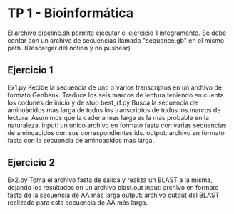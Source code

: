 # TP 1 - Bioinformática

El archivo pipeline.sh permite ejecutar el ejercicio 1 integramente. Se debe contar con un archivo de secuencias llamado "sequence.gb" en el mismo path. (Descargar del notion y no pushear)

## Ejercicio 1

Ex1.py
  Recibe la secuencia de uno o varios transcriptos en un archivo de formato Genbank.
  Traduce los seis marcos de lectura teniendo en cuenta los codones de inicio y de stop
best_rf.py
  Busca la secuencia de aminoàcidos mas larga de todos los transcriptos de todos los marcos de lectura. Asumimos que la cadena mas larga es la mas probable en la naturaleza.
  input: un unico archivo en formato fasta con varias secuencias de aminoacidos con sus correspondientes ids.
  output: archivo en formato fasta con la secuencia de aminoacidos mas larga.

## Ejercicio 2

Ex2.py
  Toma el archivo fasta de salida y realiza un BLAST a la misma, dejando los resultados en un archivo blast.out
  input: archivo en formato fasta de la secuencia de AA más larga
  output: archivo output del BLAST realizado para esta secuencia de AA más larga.
